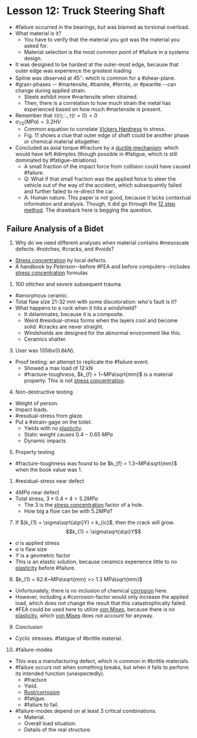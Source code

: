 # Lesson 12: Truck Steering Shaft

- #failure occurred in the bearings, but was blamed as torsional overload.
- What material is it?
  - You have to verify that the material you got was the material you asked for.
  - Material selection is the most common point of #failure in a systems design.
- It was designed to be hardest at the outer-most edge, because that outer edge was experience the greatest loading.
- Spline was observed at $45^{\circ}$: which is common for a #shear-plane.
- #grain-phases -- #martensite, #bainite, #ferrite, or #pearlite --can change during applied strain.
  - Steels exhibit more #martensite when strained.
  - Then, there is a correlation to how much strain the metal has experienced based on how much #martensite is present.
- Remember that $\tau(r); \therefore, \tau(r=0) = 0$
- $\sigma_{TS}(MPa) = 3.2 HV$
  - Common equation to correlate [Vickers Hardness](../engr-839-001-mechanical-metallurgy/vickers-hardness.md) to stress.
  - Fig. 11 shows a clue that outer edge of shaft could be another phase or chemical material altogether.
- Concluded as axial torque #fracture by a [ductile mechanism](ductile-fracture.md): which would have left #dimples (though possible in #fatigue, which is still dominated by #fatigue-striations).
  - A small fraction of the impact force from collision could have caused #failure.
  - Q: What if that small fraction was the applied force to steer the vehicle out of the way of the accident, which subsequently failed and further failed to re-direct the car.
  - A: Human nature. This paper is not good, because it lacks contextual information and analysis. Though, it did go through the [12 step method](12-steps-to-forensic-materials-engineering.md). The drawback here is begging the question.



## Failure Analysis of a Bidet
1. Why do we need different analyses when material contains #mesoscale defects: #notches, #cracks, and #voids?
- [Stress concentration](stress-concentration.md) by local defects.
- A handbook by _Peterson_--before #FEA and before computers--includes [stress concentration](stress-concentration.md) formulas
1. 100 stitches and severe subsequent trauma
- #amorphous ceramic.
- Total flaw size 21-32 mm with some discoloration: who's fault is it?
- What happens to a rock when it hits a windshield?
  - It delaminates, because it is a composite.
  - Weird #residual-stress forms when the layers cool and become solid: #cracks are never straight.
  - Windshields are designed for the abnormal environment like this.
  - Ceramics shatter.
3. User was $135 lbs (0.6 kN)$.
- Proof testing: an attempt to replicate the #failure event.
  - Showed a max load of 12 kN
  - #fracture-toughness, $k_{f} = 1~MPa\sqrt{mm}$ is a material property. This is not [stress concentration](stress-concentration.md).
4. Non-destructive testing
- Weight of person.
- Impact loads.
- #residual-stress from glaze.
- Put a #strain-gage on the toilet.
  - Yields with no [plasticity](../engr-839-001-mechanical-metallurgy/plasticity.md).
  - Static weight causes $0.4-0.65~MPa$
  - Dynamic impacts
5. Property testing
- #fracture-toughness was found to be $k_{f} = 1.3~MPa\sqrt{mm}$ when the book value was $1$.
1. #residual-stress near defect
- $4 MPa$ near defect
- Total stress, $3*0.4 + 4 = 5.2 MPa$
  - The $3$ is the [stress concentration](stress-concentration.md) factor of a hole.
  - How big a flow can be with $5.2 MPa$?
7. If $(k_{1} = \sigma\sqrt{a\pi}Y) > k_{ic}$, then the crack will grow. $$k_{1} = \sigma\sqrt{a\pi}Y$$
- $\sigma$ is applied stress
- $a$ is flaw size
- $Y$ is a geometric factor
- This is an elastic solution, because ceramics experience little to no [plasticity](../engr-839-001-mechanical-metallurgy/plasticity.md) before #failure.
8. $k_{1} = 62.6~MPa\sqrt{mm} >> 1.3 MPa\sqrt{mm}$
- Unfortunately, there is no inclusion of chemical [corrosion](../engr-839-001-mechanical-metallurgy/corrosion.md) here.
- However, including a #corrosion-factor would only increase the applied load, which does not change the result that this catastrophically failed.
- #FEA could be used here to utilize [von Mises](../engr-727-001-advanced-mechanics-of-materials/distortion-energy-theory-von-mises.md), because there is no [plasticity](../engr-839-001-mechanical-metallurgy/plasticity.md), which [von Mises](../engr-727-001-advanced-mechanics-of-materials/distortion-energy-theory-von-mises.md) does not account for anyway.
9. Conclusion
- Cyclic stresses. #fatigue of #brittle material.
10. #failure-modes
- This was a manufacturing defect, which is common in #brittle materials.
- #failure occurs not when something breaks, but when it fails to perform its intended function (unexpectedly). 
  - #fracture
  - Yield.
  - [Rust/corrosion](../engr-839-001-mechanical-metallurgy/corrosion.md)
  - #fatigue.
  - #failure to fail.
- #failure-modes depend on at least 3 critical combinations.
  - Material.
  - Overall load situation.
  - Details of the real structure.
